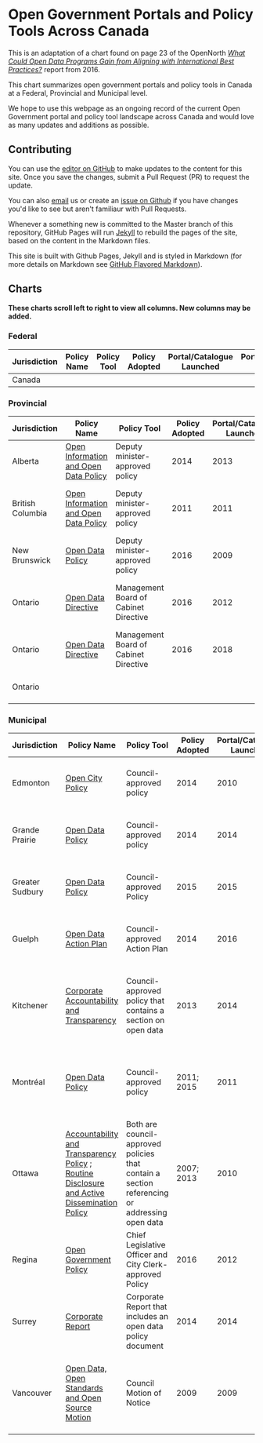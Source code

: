 # Open Government Portals and Policy Tools Across Canada

This is an adaptation of a chart found on page 23 of the OpenNorth _[What Could Open Data Programs Gain from Aligning with International Best Practices?](http://public.citizenbudget.com/uploads/custom/on.ca/ODCinCanada.pdf)_ report from 2016.

This chart summarizes open government portals and policy tools in Canada at a Federal, Provincial and Municipal level.

We hope to use this webpage as an ongoing record of the current Open Government portal and policy tool landscape across Canada and would love as many updates and additions as possible.

## Contributing

You can use the [editor on GitHub](https://github.com/boykoc/opengov-portals-and-tools/edit/master/README.md) to make updates to the content for this site. Once you save the changes, submit a Pull Request (PR) to request the update.

You can also [email](mailto:opengov@ontario.ca) us or create an [issue on Github](https://github.com/boykoc/opengov-portals-and-tools/issues) if you have changes you'd like to see but aren't familiaur with Pull Requests.

Whenever a something new is committed to the Master branch of this repository, GitHub Pages will run [Jekyll](https://jekyllrb.com/) to rebuild the pages of the site, based on the content in the Markdown files.

This site is built with Github Pages, Jekyll and is styled in Markdown (for more details on Markdown see [GitHub Flavored Markdown](https://guides.github.com/features/mastering-markdown/)).

## Charts

__These charts scroll left to right to view all columns. New columns may be added.__

### Federal

Jurisdiction | Policy Name | Policy Tool | Policy Adopted | Portal/Catalogue Launched | Portal/Catalogue Platform | Content Type | License
------------ | ----------- | ----------- | -------------- | ------------------------- | ------------------------- | --------------- | ---------
Canada | | | | | | | 

### Provincial

Jurisdiction | Policy Name | Policy Tool | Policy Adopted | Portal/Catalogue Launched | Portal/Catalogue Platform | Content Type | License
------------ | ----------- | ----------- | -------------- | ------------------------- | ------------------------- | --------------- | ---------
Alberta | [Open Information and Open Data Policy](https://open.alberta.ca/policy) | Deputy minister-approved policy | 2014 | 2013 | CKAN | | Open Government Licence - Alberta
British Columbia | [Open Information and Open Data Policy](https://www2.gov.bc.ca/assets/gov/british-columbians-our-governments/services-policies-for-government/information-management-technology/information-privacy/resources/policies-guidelines/open-information-open-data-policy.pdf) | Deputy minister-approved policy | 2011 | 2011 | CKAN | | Open Government License - British Columbia
New Brunswick | [Open Data Policy](https://www2.gnb.ca/content/dam/gnb/Departments/gs-sg/pdf/OpenDataPolicy.pdf) | Deputy minister-approved policy | 2016 | 2009 | List-based Catalogue under GeoNB | | Open Government License
Ontario | [Open Data Directive](https://www.ontario.ca/page/ontarios-open-data-directive) | Management Board of Cabinet Directive | 2016 | 2012 | [External Data Portal](https://www.ontario.ca/search/data-catalogue) using Ontario.ca platform (Drupal and AngularJS) | Data | Open Government Licence - Ontario
Ontario | [Open Data Directive](https://www.ontario.ca/page/ontarios-open-data-directive) | Management Board of Cabinet Directive | 2016 | 2018 | Internal Data Portal using CKAN 2.8.1 | Data, Info, GeoSpatial metadata | Open Government Licence - Ontario
Ontario |  |  |  |  | [LIO (Land Integration Ontario)](https://www.ontario.ca/page/land-information-ontario) | GeoSpatial | 

### Municipal

Jurisdiction | Policy Name | Policy Tool | Policy Adopted | Portal/Catalogue Launched | Portal/Catalogue Platform | Content Type | License
------------ | ----------- | ----------- | -------------- | ------------------------- | ------------------------- | --------------- | ---------
Edmonton | [Open City Policy](https://www.edmonton.ca/city_government/documents/C581.pdf) | Council-approved policy | 2014 | 2010 | Socrata | | City of Edmonton Open Data Terms of Use 
Grande Prairie | [Open Data Policy](http://www.cityofgp.com/index.aspx?page=786&recordid=258) | Council-approved policy | 2014 | 2014 | Socrata | | Open Data License - City of Grande Prairie v.1 
Greater Sudbury | [Open Data Policy](https://www.greatersudbury.ca/city-hall/open-government/open-data/policy/) | Council-approved Policy | 2015 | 2015 | ArcGIS Open Data | | The City of Greater Sudbury Open Data License v.1 
Guelph | [Open Data Action Plan](http://open.guelph.ca/wp-content/uploads/2014/01/OpenGovernmentActionPlan.pdf) | Council-approved Action Plan | 2014 | 2016 | CKAN | | Open Government License - City of Guelph v.1 
Kitchener | [Corporate Accountability and Transparency](https://www.kitchener.ca/en/insidecityhall/resources/I-015_-_CORPORATE_ACCOUNTABILITY__TRANSPARENCY.pdf) | Council-approved policy that contains a section on open data | 2013 | 2014 | ArcGIS Open Data Portal | | Open Government License - The Corporation of the City of Kitchener v.1 
Montréal | [Open Data Policy](http://donnees.ville.montreal.qc.ca/portail/city-of-montreal-open-data-policy/) | Council-approved policy | 2011; 2015 | 2011 | CKAN | | Creative Commons Attribution 4.0 International Public License 
Ottawa | [Accountability and Transparency Policy](https://ottawa.ca/en/city-hall/your-city-government/policies-and-administrative-structure/accountability-and-transparency) ; [Routine Disclosure and Active Dissemination Policy](http://app05.ottawa.ca/sirepub/agdocs.aspx?doctype=agenda&itemid=302805) | Both are council-approved policies that contain a section referencing or addressing open data | 2007; 2013 | 2010 | CKAN | | Open Government License - City of Ottawa v.2 
Regina | [Open Government Policy](http://open.regina.ca/dataset/85b18ed6-0842-4684-9843-ea66d583a0fe/resource/15d84357-eed5-4e98-ae9a-0eb80cd5eda2/download/gprojectsopengovopengovcataloguedatainfouploads2016opengovernmentpolicyopengovpolicyv1.0.pdf) | Chief Legislative Officer and City Clerk-approved Policy | 2016 | 2012 | CKAN | | Open Government License - City of Regina v.2 
Surrey | [Corporate Report](https://www.surrey.ca/bylawsandcouncillibrary/CR_2014-R150.pdf) | Corporate Report that includes an open data policy document | 2014 | 2014 | CKAN | | Open Government License - City of Surrey v.2 
Vancouver | [Open Data, Open Standards and Open Source Motion](https://vancouver.ca/files/cov/open-data-council-motion-20090519.pdf) | Council Motion of Notice | 2009 | 2009 | List-based catalogue | | Open Government License - Vancouver v.1.0, Archived Open Data License 

